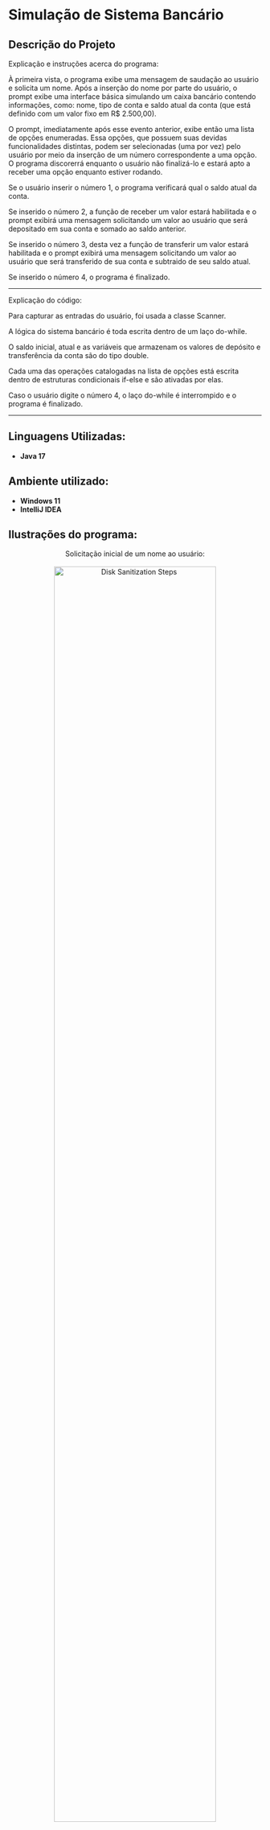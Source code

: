 <h1> Simulação de Sistema Bancário </h1>

<h2> Descrição do Projeto </h2>

Explicação e instruções acerca do programa:

À primeira vista, o programa exibe uma mensagem de saudação ao usuário e solicita um nome. Após a inserção do nome por parte do usuário, o prompt exibe uma interface básica simulando um caixa bancário contendo informações, como: nome, tipo de conta e saldo atual da conta (que está definido com um valor fixo em R$ 2.500,00).

O prompt, imediatamente após esse evento anterior, exibe então uma lista de opções enumeradas. Essa opções, que possuem suas devidas funcionalidades distintas, podem ser selecionadas (uma por vez) pelo usuário por meio da inserção de um número correspondente a uma opção. O programa discorerrá enquanto o usuário não finalizá-lo e estará apto a receber uma opção enquanto estiver rodando.

Se o usuário inserir o número 1, o programa verificará qual o saldo atual da conta.

Se inserido o número 2, a função de receber um valor estará habilitada e o prompt exibirá uma mensagem solicitando um valor ao usuário que será depositado em sua conta e somado ao saldo anterior.

Se inserido o número 3, desta vez a função de transferir um valor estará habilitada e o prompt exibirá uma mensagem solicitando um valor ao usuário que será transferido de sua conta e subtraido de seu saldo atual.

Se inserido o número 4, o programa é finalizado.
_______________________________________________________________________________________

Explicação do código:

Para capturar as entradas do usuário, foi usada a classe Scanner.

A lógica do sistema bancário é toda escrita dentro de um laço do-while.

O saldo inicial, atual e as variáveis que armazenam os valores de depósito e transferência da conta são do tipo double.

Cada uma das operações catalogadas na lista de opções está escrita dentro de estruturas condicionais if-else e são ativadas por elas.

Caso o usuário digite o número 4, o laço do-while é interrompido e o programa é finalizado.

_______________________________________________________________________________________

<h2> Linguagens Utilizadas: </h2>

- <b> Java 17 </b> 

<h2> Ambiente utilizado: </h2>

- <b> Windows 11 </b>
- <b> IntelliJ IDEA </b>

<h2> Ilustrações do programa: </h2>

<p align="center">
Solicitação inicial de um nome ao usuário: <br/> <br/>
<img src="https://imgur.com/PI0gbky.png" height="80%" width="80%" alt="Disk Sanitization Steps"/>
<br />
<br />
Interface do sistema bancário com a lista de opções: <br/> <br/>
<img src="https://imgur.com/nqbmODt.png" height="80%" width="80%" alt="Disk Sanitization Steps"/>
<br />
<br />
Entrada com o número 1: checagem e exibição do saldo atual <br/> <br/>
<img src="https://imgur.com/qAvGnv4.png" height="80%" width="80%" alt="Disk Sanitization Steps"/>
<br />
<br />
Entrada com o número 2: recebimento de um valor e adesão desse valor ao saldo anterior <br/> <br/>
<img src="https://imgur.com/xKVQDNX.png" height="80%" width="80%" alt="Disk Sanitization Steps"/>
<br />
<br />
Entrada com o número 3: subtração de um valor e retirada desse valor do saldo atual <br/> <br/>
<img src="https://imgur.com/5LmZ8hg.png" height="80%" width="80%" alt="Disk Sanitization Steps"/>
<br />
<br />
Verificando se o saldo resultante das operações anteriores está correto: <br/> <br/>
<img src="https://imgur.com/24evut4.png" height="80%" width="80%" alt="Disk Sanitization Steps"/>
<br />
<br />
Entrada com o número 4: finalização da operação e do programa <br/> <br/>
<img src="https://imgur.com/0wZI3rw.png" height="80%" width="80%" alt="Disk Sanitization Steps"/>
<br />
<br />
